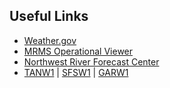 ## Useful Links

* [Weather.gov](https://weather.gov)
* [MRMS Operational Viewer](https://mrms.nssl.noaa.gov/qvs/product_viewer/)
* [Northwest River Forecast Center](https://www.nwrfc.noaa.gov/rfc/)
 * [TANW1](https://www.nwrfc.noaa.gov/river/station/flowplot/flowplot.cgi?lid=TANW1) | [SFSW1](https://www.nwrfc.noaa.gov/river/station/flowplot/flowplot.cgi?SFSW1) | [GARW1](https://www.nwrfc.noaa.gov/river/station/flowplot/flowplot.cgi?lid=GARW1)

